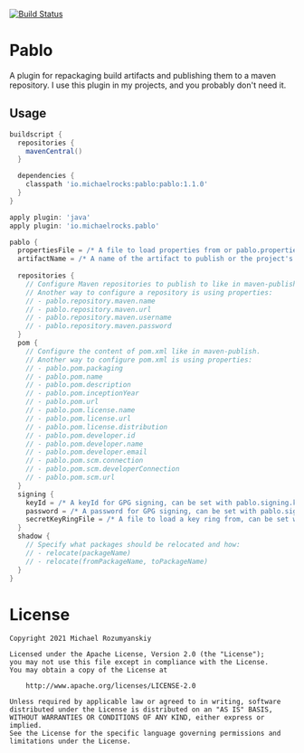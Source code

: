 [![Build Status](https://travis-ci.org/MichaelRocks/pablo.svg?branch=master)](https://travis-ci.org/MichaelRocks/pablo)

Pablo
=====

A plugin for repackaging build artifacts and publishing them to a maven repository.
I use this plugin in my projects, and you probably don't need it.

Usage
-----
```groovy
buildscript {
  repositories {
    mavenCentral()
  }

  dependencies {
    classpath 'io.michaelrocks:pablo:pablo:1.1.0'
  }
}

apply plugin: 'java'
apply plugin: 'io.michaelrocks.pablo'

pablo {
  propertiesFile = /* A file to load properties from or pablo.properties by default. */
  artifactName = /* A name of the artifact to publish or the project's name by default. */
  
  repositories {
    // Configure Maven repositories to publish to like in maven-publish.
    // Another way to configure a repository is using properties:
    // - pablo.repository.maven.name
    // - pablo.repository.maven.url
    // - pablo.repository.maven.username
    // - pablo.repository.maven.password
  }
  pom {
    // Configure the content of pom.xml like in maven-publish.
    // Another way to configure pom.xml is using properties:
    // - pablo.pom.packaging
    // - pablo.pom.name
    // - pablo.pom.description
    // - pablo.pom.inceptionYear
    // - pablo.pom.url
    // - pablo.pom.license.name
    // - pablo.pom.license.url
    // - pablo.pom.license.distribution
    // - pablo.pom.developer.id
    // - pablo.pom.developer.name
    // - pablo.pom.developer.email
    // - pablo.pom.scm.connection
    // - pablo.pom.scm.developerConnection
    // - pablo.pom.scm.url
  }
  signing {
    keyId = /* A keyId for GPG signing, can be set with pablo.signing.keyId property. */
    password = /* A password for GPG signing, can be set with pablo.signing.password property. */
    secretKeyRingFile = /* A file to load a key ring from, can be set with pablo.signing.secretKeyRingFile property. */
  }
  shadow {
    // Specify what packages should be relocated and how:
    // - relocate(packageName)
    // - relocate(fromPackageName, toPackageName)
  }
}
```

License
=======
    Copyright 2021 Michael Rozumyanskiy

    Licensed under the Apache License, Version 2.0 (the "License");
    you may not use this file except in compliance with the License.
    You may obtain a copy of the License at

        http://www.apache.org/licenses/LICENSE-2.0

    Unless required by applicable law or agreed to in writing, software
    distributed under the License is distributed on an "AS IS" BASIS,
    WITHOUT WARRANTIES OR CONDITIONS OF ANY KIND, either express or implied.
    See the License for the specific language governing permissions and
    limitations under the License.
